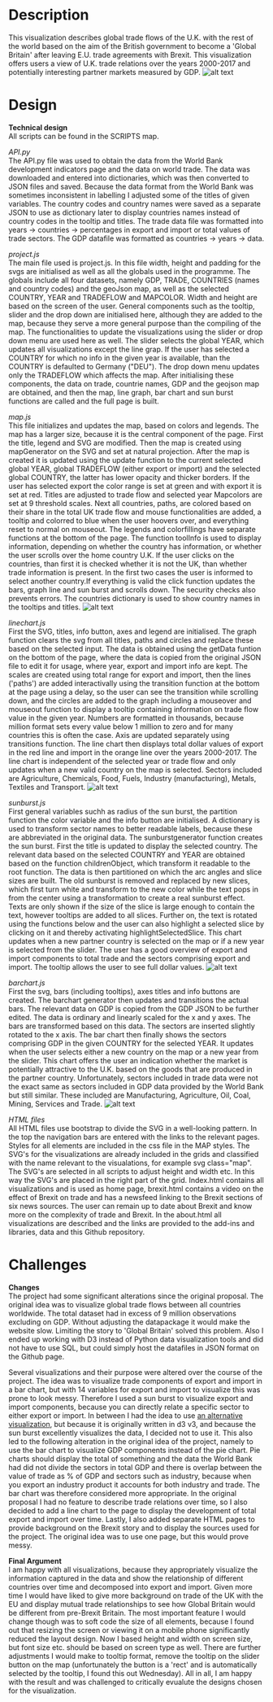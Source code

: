 # Description
This visualization describes global trade flows of the U.K. with the rest of the world based on the aim of the British government to become a 'Global Britain' after leaving E.U. trade agreements with Brexit. This visualization offers users a view of U.K. trade relations over the years 2000-2017 and potentially interesting partner markets measured by GDP.
![alt text](https://github.com/petersjanjaap/project/blob/master/Images/Index_p1.png)

# Design
**Technical design**\
All scripts can be found in the SCRIPTS map.

_API.py_\
The API.py file was used to obtain the data from the World Bank development indicators page and the data on world trade. The data was downloaded and entered into dictionaries, which was then converted to JSON files and saved. Because the data format from the World Bank was sometimes inconsistent in labelling I adjusted some of the titles of given variables. The country codes and country names were saved as a separate JSON to use as dictionary later to display countries names instead of country codes in the tooltip and titles. The trade data file was formatted into years -> countries -> percentages in export and import or total values of trade sectors. The GDP datafile was formatted as countries -> years -> data. 

_project.js_\
The main file used is project.js. In this file width, height and padding for the svgs are initialised as well as all the globals used in the programme. The globals include all four datasets, namely GDP, TRADE, COUNTRIES (names and country codes) and the geoJson map, as well as the selected COUNTRY, YEAR and TRADEFLOW and MAPCOLOR. Width and height are based on the screen of the user. General components such as the tooltip, slider and the drop down are initialised here, although they are added to the map, because they serve a more general purpose than the compiling of the map. The functionalities to update the visualizations using the slider or drop down menu are used here as well. The slider selects the global YEAR, which updates all visualizations except the line grap. If the user has selected a COUNTRY for which no info in the given year is available, than the COUNTRY is defaulted to Germany ("DEU"). The drop down menu updates only the TRADEFLOW which affects the map. After initialising these components, the data on trade, countrie names, GDP and the geojson map are obtained, and then the map, line graph, bar chart and sun burst functions are called and the full page is built. 

_map.js_\
This file initializes and updates the map, based on colors and legends. The map has a larger size, because it is the central component of the page. First the title, legend and SVG are modified. Then the map is created using mapGenerator on the SVG and set at natural projection. After the map is created it is updated using the update function to the current selected global YEAR, global TRADEFLOW (either export or import) and the selected global COUNTRY, the latter has lower opacity and thicker borders. If the user has selected export the color range is set at green and with export it is set at red. Titles are adjusted to trade flow and selected year Mapcolors are set at 9 threshold scales. Next all countries, paths, are colored based on their share in the total UK trade flow and mouse functionalities are added, a tooltip and colorred to blue when the user hoovers over, and everything reset to normal on mouseout. The legends and colorfillings have separate functions at the bottom of the page. The function toolInfo is used to display information, depending on whether the country has information, or whether the user scrolls over the home country U.K. If the user clicks on the countries, than first it is checked whether it is not the UK, than whether trade information is present. In the first two cases the user is informed to select another country.If everything is valid the click function updates the bars, graph line and sun burst and scrolls down. The security checks also prevents errors. The countries dictionary is used to show country names in the tooltips and titles.
![alt text](https://github.com/petersjanjaap/project/blob/master/Images/map.png)

_linechart.js_\
First the SVG, titles, info button, axes and legend are initialised. The graph function clears the svg from all titles, paths and circles and replace these based on the selected input. The data is obtained using the getData funtion on the bottom of the page, where the data is copied from the original JSON file to edit it for usage, where year, export and import info are kept. The scales are created using total range for export and import, then the lines ('paths') are added interactivally using the transition function at the bottom at the page using a delay, so the user can see the transition while scrolling down, and the circles are added to the graph including a mouseover and mouseout function to display a tooltip containing information on trade flow value in the given year. Numbers are formatted in thousands, because million format sets every value below 1 million to zero and for many countries this is often the case. Axis are updated separately using transitions function. The line chart then displays total dollar values of export in the red line and import in the orange line over the years 2000-2017. The line chart is independent of the selected year or trade flow and only updates when a new valid country on the map is selected. Sectors included are Agriculture, Chemicals, Food, Fuels, Industry (manufacturing), Metals, Textiles and Transport.
![alt text](https://github.com/petersjanjaap/project/blob/master/Images/line.png)

_sunburst.js_\
First general variables suchh as radius of the sun burst, the partition function the color variable and the info button are initialised. A dictionary is used to transform sector names to better readable labels, because these are abbreviated in the original data. The sunburstgenerator function creates the sun burst. First the title is updated to display the selected country. The relevant data based on the selected COUNTRY and YEAR are obtained based on the function childrenObject, which transform it readable to the root function. The data is then partitioned on which the arc angles and slice sizes are built. The old sunburst is removed and replaced by new slices, which first turn white and transform to the new color while the text pops in from the center using a transformation to create a real sunburst effect. Texts are only shown if the size of the slice is large enough to contain the text, however tooltips are added to all slices. Further on, the text is rotated using the functions below and the user can also highlight a selected slice by clicking on it and thereby activating highlightSelectedSlice. This chart updates when a new partner country is selected on the map or if a new year is selected from the slider. The user has a good overview of export and import components to total trade and the sectors comprising export and import. The tooltip allows the user to see full dollar values.
![alt text](https://github.com/petersjanjaap/project/blob/master/Images/sun.png)


_barchart.js_\
First the svg, bars (including tooltips), axes titles and info buttons are created. The barchart generator then updates and transitions the actual bars. The relevant data on GDP is copied from the GDP JSON to be further edited. The data is ordinary and linearly scaled for the x and y axes. The bars are transformed based on this data. The sectors are inserted slightly rotated to the x axis. The bar chart then finally shows the sectors comprising GDP in the given COUNTRY for the selected YEAR. It updates when the user selects either a new country on the map or a new year from the slider. This chart offers the user an indication whether the market is potentially attractive to the U.K. based on the goods that are produced in the partner country. Unfortunately, sectors included in trade data were not the exact same as sectors included in GDP data provided by the World Bank but still similar. These included are Manufacturing, Agriculture, Oil, Coal, Mining, Services and Trade. 
![alt text](https://github.com/petersjanjaap/project/blob/master/Images/bar.png)


_HTML files_\
All HTML files use bootstrap to divide the SVG in a well-looking pattern. In the top the navigation bars are entered with the links to the relevant pages. Styles for all elements are included in the css file in the MAP styles. The SVG's for the visualizations are already included in the grids and classified with the name relevant to the visualations, for example svg class="map". The SVG's are selected in all scripts to adjust height and width etc. In this way the SVG's are placed in the right part of the grid. Index.html contains all visualizations and is used as home page, brexit.html contains a video on the effect of Brexit on trade and has a newsfeed linking to the Brexit sections of six news sources. The user can remain up to date about Brexit and know more on the complexity of trade and Brexit. In the about.html all visualizations are described and the links are provided to the add-ins and libraries, data and this Github repository. 


# Challenges
**Changes**\
The project had some significant alterations since the original proposal. The original idea was to visualize global trade flows between all countries worldwide. The total dataset had in excess of 9 million observations excluding on GDP. Without adjusting the datapackage it would make the website slow. Limiting the story to 'Global Britain' solved this problem. Also I ended up working with D3 instead of Python data visualization tools and did not have to use SQL, but could simply host the datafiles in JSON format on the Github page.

Several visualizations and their purpose were altered over the course of the project. The idea was to visualize trade components of export and import in a bar chart, but with 14 variables for export and import to visualize this was prone to look messy. Therefore I used a sun burst to visualize export and import components, because you can directly relate a specific sector to either export or import. In between I had the idea to use [an alternative visualization](http://www.brightpointinc.com/united-states-trade-deficit/), but because it is originally written in d3 v3, and because the sun burst excellently visualizes the data, I decided not to use it. 
This also led to the following alteration in the original idea of the project, namely to use the bar chart to visualize GDP components instead of the pie chart. Pie charts should display the total of something and the data the World Bank had did not divide the sectors in total GDP and there is overlap between the value of trade as % of GDP and sectors such as industry, because when you export an industry product it accounts for both industry and trade. The bar chart was therefore considered more appropriate. In the original proposal I had no feature to describe trade relations over time, so I also decided to add a line chart to the page to display the development of total export and import over time. Lastly, I also added separate HTML pages to provide background on the Brexit story and to display the sources used for the project. The original idea was to use one page, but this would prove messy.

**Final Argument**\
I am happy with all visualizations, because they appropriately visualize the information captured in the data and show the relationship of different countries over time and decomposed into export and import. Given more time I would have liked to give more background on trade of the UK with the EU and display mutual trade relationships to see how Global Britain would be different from pre-Brexit Britain. The most important feature I would change though was to soft code the size of all elements, because I found out that resizing the screen or viewing it on a mobile phone significantly reduced the layout design. Now I based height and width on screen size, but font size etc. should be based on screen type as well. There are further adjustments I would make to tooltip format, remove the tooltip on the slider button on the map (unfortunately the button is a 'rect' and is automatically selected by the tooltip, I found this out Wednesday). All in all, I am happy with the result and was challenged to critically evualute the designs chosen for the visualization.

